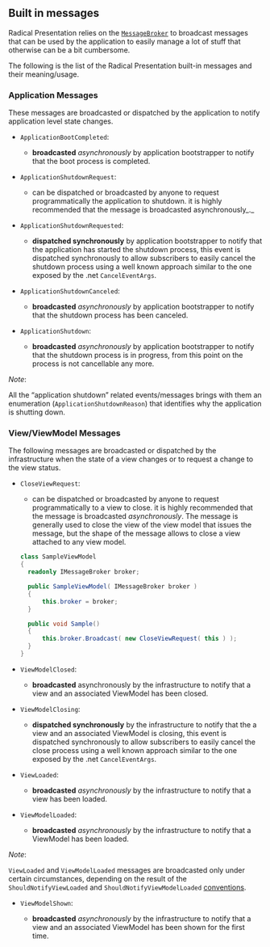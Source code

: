 ## Built in messages

Radical Presentation relies on the [`MessageBroker`](/messaging/message-broker.md) to broadcast messages that can be used by the application to easily manage a lot of stuff that otherwise can be a bit cumbersome.

The following is the list of the Radical Presentation built-in messages and their meaning/usage.

### Application Messages

These messages are broadcasted or dispatched by the application to notify application level state changes.

* `ApplicationBootCompleted`:

  * **broadcasted** *asynchronously* by application bootstrapper to notify that the boot process is completed.

* `ApplicationShutdownRequest`:

  * can be dispatched or broadcasted by anyone to request programmatically the application to shutdown. it is highly recommended that the message is broadcasted asynchronously_._

* `ApplicationShutdownRequested`:

  * **dispatched synchronously** by application bootstrapper to notify that the application has started the shutdown process, this event is dispatched synchronously to allow subscribers to easily cancel the shutdown process using a well known approach similar to the one exposed by the .net `CancelEventArgs`.

* `ApplicationShutdownCanceled`:

  * **broadcasted** *asynchronously* by application bootstrapper to notify that the shutdown process has been canceled.

* `ApplicationShutdown`:

  * **broadcasted** *asynchronously* by application bootstrapper to notify that the shutdown process is in progress, from this point on the process is not cancellable any more.

*Note*:

All the “application shutdown” related events/messages brings with them an enumeration (`ApplicationShutdownReason`) that identifies why the application is shutting down.

### View/ViewModel Messages

The following messages are broadcasted or dispatched by the infrastructure when the state of a view changes or to request a change to the view status.

* `CloseViewRequest`:

  * can be dispatched or broadcasted by anyone to request programmatically to a view to close. it is highly recommended that the message is broadcasted *asynchronously*.
    The message is generally used to close the view of the view model that issues the message, but the shape of the message allows to close a view attached to any view model.

  ```csharp
  class SampleViewModel
  {
  	readonly IMessageBroker broker;

  	public SampleViewModel( IMessageBroker broker )
  	{
  		this.broker = broker;
  	}

  	public void Sample() 
  	{
  		this.broker.Broadcast( new CloseViewRequest( this ) );
  	}
  }
  ```

* `ViewModelClosed`:

  * **broadcasted** asynchronously by the infrastructure to notify that a view and an associated ViewModel has been closed.

* `ViewModelClosing`:

  * **dispatched synchronously** by the infrastructure to notify that the a view and an associated ViewModel is closing, this event is dispatched synchronously to allow subscribers to easily cancel the close process using a well known approach similar to the one exposed by the .net `CancelEventArgs`.

* `ViewLoaded`:

  * **broadcasted** *asynchronously* by the infrastructure to notify that a view has been loaded.

* `ViewModelLoaded`:

  * **broadcasted** *asynchronously* by the infrastructure to notify that a ViewModel has been loaded.

*Note*:

`ViewLoaded` and `ViewModelLoaded` messages are broadcasted only under certain circumstances, depending on the result of the `ShouldNotifyViewLoaded` and `ShouldNotifyViewModelLoaded` [conventions](runtime-conventions.md).

* `ViewModelShown`:

  * **broadcasted** *asynchronously* by the infrastructure to notify that a view and an associated ViewModel has been shown for the first time.